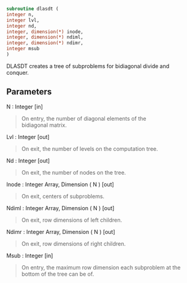 ```fortran  
subroutine dlasdt (  
integer n,  
integer lvl,  
integer nd,  
integer, dimension(*) inode,  
integer, dimension(*) ndiml,  
integer, dimension(*) ndimr,  
integer msub  
)  
```  
  
DLASDT creates a tree of subproblems for bidiagonal divide and  
conquer.  
  
## Parameters  
N : Integer [in]  
> On entry, the number of diagonal elements of the  
> bidiagonal matrix.  
  
Lvl : Integer [out]  
> On exit, the number of levels on the computation tree.  
  
Nd : Integer [out]  
> On exit, the number of nodes on the tree.  
  
Inode : Integer Array, Dimension ( N ) [out]  
> On exit, centers of subproblems.  
  
Ndiml : Integer Array, Dimension ( N ) [out]  
> On exit, row dimensions of left children.  
  
Ndimr : Integer Array, Dimension ( N ) [out]  
> On exit, row dimensions of right children.  
  
Msub : Integer [in]  
> On entry, the maximum row dimension each subproblem at the  
> bottom of the tree can be of.  
  
